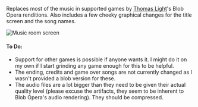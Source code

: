 Replaces most of the music in supported games by [Thomas Light](https://www.youtube.com/channel/UCstM7ToXNepL-TZxiuRZ21w)'s Blob Opera renditions.
Also includes a few cheeky graphical changes for the title screen and the song names.

![Music room screen](https://i.imgur.com/ufLIHxV.png)

#### To Do:
- Support for other games is possible if anyone wants it. I might do it on my own if I start grinding any game enough for this to be helpful.
- The ending, credits and game over songs are not currently changed as I wasn't provided a blob version for these.
- The audio files are a lot bigger than they need to be given their actual quality level (please excuse the artifacts, they seem to be inherent to Blob Opera's audio rendering). They should be compressed.

